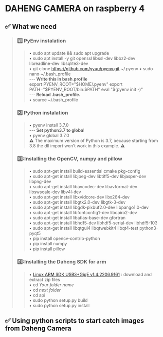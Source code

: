 # DAHENG CAMERA on raspberry 4
## :white_check_mark: **What we need**
>### :one: PyEnv instalation
> >  :black_small_square: sudo apt update && sudo apt upgrade    
> >  :black_small_square: sudo apt install -y git openssl libssl-dev libbz2-dev libreadline-dev libsqlite3-dev    
> >  :black_small_square: git clone https://github.com/yyuu/pyenv.git ~/.pyenv
> >  :black_small_square: sudo nano ~/.bash_profile    
> > --- **Write this in bash.profile**    
> >  export PYENV_ROOT="$HOME/.pyenv"    
export PATH="$PYENV_ROOT/bin:$PATH"    
eval "$(pyenv init -)"    
> > --- **Reload .bash_profile.**    
> > :black_small_square: source ~/.bash_profile    
>### :two: Python instalation    
> > :black_small_square: pyenv install 3.7.0    
> > --- **Set python3.7 to global**   
> > :black_small_square: pyenv global 3.7.0      
> > :warning: The maximum version of Python is 3.7, because starting from 3.8 the dll import won't work in this example. :warning:    
>### 3️⃣:Installing the OpenCV, numpy and pillow    
> > :black_small_square: sudo apt-get install build-essential cmake pkg-config    
> > :black_small_square: sudo apt-get install libjpeg-dev libtiff5-dev libjasper-dev libpng-dev    
> > :black_small_square: sudo apt-get install libavcodec-dev libavformat-dev libswscale-dev libv4l-dev    
> > :black_small_square:  sudo apt-get install libxvidcore-dev libx264-dev    
> > :black_small_square: sudo apt-get install libgtk2.0-dev libgtk-3-dev    
> > :black_small_square: sudo apt-get install libgdk-pixbuf2.0-dev libpango1.0-dev    
> > :black_small_square: sudo apt-get install libfontconfig1-dev libcairo2-dev    
> > :black_small_square: sudo apt-get install libatlas-base-dev gfortran    
> > :black_small_square: sudo apt-get install libhdf5-dev libhdf5-serial-dev libhdf5-103    
> > :black_small_square: sudo apt-get install libqtgui4 libqtwebkit4 libqt4-test python3-pyqt5    
> > :black_small_square: pip install opencv-contrib-python    
> > :black_small_square: pip install numpy    
> > :black_small_square: pip install pillow    
>### 4️⃣:Installing the Daheng SDK for arm    
> > :black_small_square: [ Linux ARM SDK USB3+GigE v1.4.2206.9161](https://www.get-cameras.com/customerdownloads?submissionGuid=d07dff37-9898-4c4e-b892-5eec82915141) : download and extract zip files     
> >  :black_small_square: cd _Your folder name_      
> >  :black_small_square: cd _next folder_    
> >  :black_small_square:  cd api    
> >  :black_small_square: sudo python setup.py build    
> >  :black_small_square: sudo python setup.py install    
> >  
## :white_check_mark: **Using python scripts to start catch images from Daheng Camera**    

